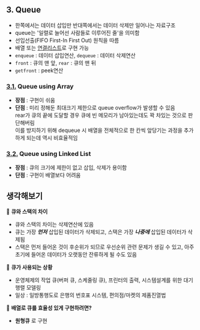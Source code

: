 ## 3. Queue
- 한쪽에서는 데이터 삽입만 반대쪽에서는 데이터 삭제만 일어나는 자료구조
- queue는 '일렬로 늘어선 사람들로 이루어진 줄'을 의미함
- 선입선출(FIFO First-In First Out) 원칙을 따름
- 배열 또는 [연결리스트](./../1_linked_list)로 구현 가능
- `enqueue` : 데이터 삽입연산, `dequeue` : 데이터 삭제연산
- `front` : 큐의 맨 앞, `rear` : 큐의 맨 뒤
- `getfront` : peek연산

### [3.1.](./1_queue_using_array) **Queue using Array**
- **장점** : 구현이 쉬움
- **단점** : 미리 정해둔 최대크기 제한으로 queue overflow가 발생할 수 있음<br>
rear가 큐의 끝에 도달할 경우 큐에 빈 메모리가 남아있는데도 꽉 차있는 것으로 판단해버림 <br>
이를 방지하기 위해 dequeue 시 배열을 전체적으로 한 칸씩 앞당기는 과정을 추가하게 되는데 역시 비효율적임

### [3.2.](./2_queue_using_linked_list) **Queue using Linked List**
- **장점** : 큐의 크기에 제한이 없고 삽입, 삭제가 용이함
- **단점** : 구현이 배열보다 어려움

## 생각해보기
:speech_balloon: **큐와 스택의 차이**
- 큐와 스택의 차이는 삭제연산에 있음
- 큐는 가장 ***먼저*** 삽입된 데이터가 삭제되고, 스택은 가장 ***나중에*** 삽입된 데이터가 삭제됨
- 스택은 먼저 들어온 것이 후순위가 되므로 우선순위 관련 문제가 생길 수 있고, 아주 초기에 들어온 데이터가 오랫동안 잔류하게 될 수도 있음

:speech_balloon: **큐가 사용되는 상황**
- 운영체제의 작업 큐(버퍼 큐, 스케줄링 큐), 프린터의 출력, 시스템설계를 위한 대기행렬 모델링
- 일상 : 일방통행도로 은행의 번호표 시스템, 편의점/마켓의 제품진열법

:speech_balloon: **배열로 큐를 효율성 있게 구현하려면?**
- **원형큐** 로 구현
